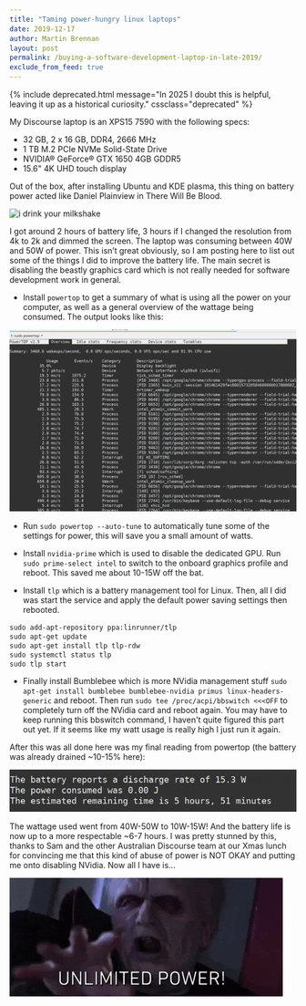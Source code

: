 ```yaml
---
title: "Taming power-hungry linux laptops"
date: 2019-12-17
author: Martin Brennan
layout: post
permalink: /buying-a-software-development-laptop-in-late-2019/
exclude_from_feed: true
---
```


{% include deprecated.html message="In 2025 I doubt this is helpful, leaving it up as a historical curiosity." cssclass="deprecated" %}

My Discourse laptop is an XPS15 7590 with the following specs:

* 32 GB, 2 x 16 GB, DDR4, 2666 MHz
* 1 TB M.2 PCIe NVMe Solid-State Drive
* NVIDIA® GeForce® GTX 1650 4GB GDDR5
* 15.6" 4K UHD touch display

Out of the box, after installing Ubuntu and KDE plasma, this thing on battery power acted like Daniel Plainview in There Will Be Blood.

![i drink your milkshake](/images/idrinkyourmilkshake.gif)

I got around 2 hours of battery life, 3 hours if I changed the resolution from 4k to 2k and dimmed the screen. The laptop was consuming between 40W and 50W of power. This isn’t great obviously, so I am posting here to list out some of the things I did to improve the battery life. The main secret is disabling the beastly graphics card which is not really needed for software development work in general.

* Install `powertop` to get a summary of what is using all the power on your computer, as well as a general overview of the wattage being consumed. The output looks like this:

![powertop start](/images/powertopstart.png)

* Run `sudo powertop --auto-tune` to automatically tune some of the settings for power, this will save you a small amount of watts.

* Install `nvidia-prime` which is used to disable the dedicated GPU. Run `sudo prime-select intel` to switch to the onboard graphics profile and reboot. This saved me about 10-15W off the bat.

* Install `tlp` which is a battery management tool for Linux. Then, all I did was start the service and apply the default power saving settings then rebooted.

```
sudo add-apt-repository ppa:linrunner/tlp
sudo apt-get update
sudo apt-get install tlp tlp-rdw 
sudo systemctl status tlp
sudo tlp start
```

* Finally install Bumblebee which is more NVidia management stuff `sudo apt-get install bumblebee bumblebee-nvidia primus linux-headers-generic` and reboot. Then run `sudo tee /proc/acpi/bbswitch <<<OFF` to completely turn off the NVidia card and reboot again. You may have to keep running this bbswitch command, I haven't quite figured this part out yet. If it seems like my watt usage is really high I just run it again.

After this was all done here was my final reading from powertop (the battery was already drained ~10-15% here):

![powertop final](/images/powertopfinal.png)

The wattage used went from 40W-50W to 10W-15W! And the battery life is now up to a more respectable ~6-7 hours. I was pretty stunned by this, thanks to Sam and the other Australian Discourse team at our Xmas lunch for convincing me that this kind of abuse of power is NOT OKAY and putting me onto disabling NVidia. Now all I have is...

![unlimited power](/images/unlimitedpower.gif)